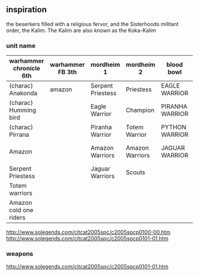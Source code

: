 ## inspiration

 the beserkers filled with a religious fervor, and the Sisterhoods militant order, the Kalim. The Kalim are also known as the Koka-Kalim 


### unit name

| warhammer chronicle 6th | warhammer FB 3th | mordheim 1        | mordheim 2      | blood bowl      | WFRP                  |   |   |   |   |   |
|-------------------------|------------------|-------------------|-----------------|-----------------|-----------------------|---|---|---|---|---|
| (charac) Anakonda       | amazon           | Serpent Priestess | Priestess       | EAGLE WARRIOR   |   Amazon Beserker       |   |   |   |   |   |
| (charac) Humming bird   |                  | Eagle Warrior     | Champion        | PIRANHA WARRIOR |   Amazon Noble         |   |   |   |   |   |
| (charac) Pirrana        |                  | Piranha Warrior   | Totem Warrior   | PYTHON WARRIOR  |  Kalim / Koka-Kalim   |   |   |   |   |   |
| Amazon                  |                  | Amazon Warriors   | Amazon Warriors | JAGUAR WARRIOR  |  Bodyguard-Guards nobles                     |   |   |   |   |   |
| Serpent Priestess       |                  | Jaguar Warriors   | Scouts          |                 |   Herbalist                    |   |   |   |   |   |
| Totem warriors          |                  |                   |                 |                 |   Initiate of Rigg                    |   |   |   |   |   |
| Amazon cold one riders  |                  |                   |                 |                 |   Tribeswoman                     |   |   |   |   |   |



http://www.solegends.com/citcat2005spc/c2005spcp0100-00.htm
http://www.solegends.com/citcat2005spc/c2005spcp0101-01.htm

### weapons 

http://www.solegends.com/citcat2005spc/c2005spcp0101-01.htm
